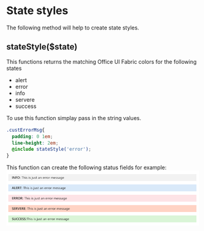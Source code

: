 # State styles
The following method will help to create state styles.

## stateStyle($state) 
This functions returns the matching Office UI Fabric colors for the following states

* alert
* error
* info
* servere
* success

To use this function simplay pass in the string values.

```scss
.custErrorMsg{
  padding: 0 1em;
  line-height: 2em;
  @include stateStyle('error');
}
```
This function can create the following status fields for example:
![stateStyle Sample Results][office.theme.functions.statestyle]

[office.theme.functions.statestyle]: ./assets/office.theme.functions.statestyle.png "Possible stateStyle results"
